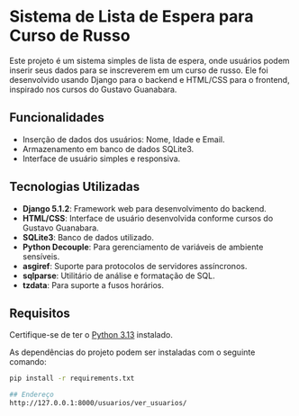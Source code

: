 # Sistema de Lista de Espera para Curso de Russo

Este projeto é um sistema simples de lista de espera, onde usuários podem inserir seus dados para se inscreverem em um curso de russo. Ele foi desenvolvido usando Django para o backend e HTML/CSS para o frontend, inspirado nos cursos do Gustavo Guanabara.

## Funcionalidades

- Inserção de dados dos usuários: Nome, Idade e Email.
- Armazenamento em banco de dados SQLite3.
- Interface de usuário simples e responsiva.

## Tecnologias Utilizadas

- **Django 5.1.2**: Framework web para desenvolvimento do backend.
- **HTML/CSS**: Interface de usuário desenvolvida conforme cursos do Gustavo Guanabara.
- **SQLite3**: Banco de dados utilizado.
- **Python Decouple**: Para gerenciamento de variáveis de ambiente sensíveis.
- **asgiref**: Suporte para protocolos de servidores assíncronos.
- **sqlparse**: Utilitário de análise e formatação de SQL.
- **tzdata**: Para suporte a fusos horários.

## Requisitos

Certifique-se de ter o [Python 3.13](https://www.python.org/downloads/) instalado.

As dependências do projeto podem ser instaladas com o seguinte comando:

```bash
pip install -r requirements.txt

## Endereço
http://127.0.0.1:8000/usuarios/ver_usuarios/
